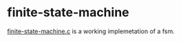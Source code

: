 # finite-state-machine

[finite-state-machine.c](https://github.com/ADBeveridge/finite-state-machine/blob/main/finite-state-machine.c) is a working implemetation of a fsm.
